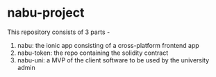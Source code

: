 # nabu-project

This repository consists of 3 parts - 
1. nabu: the ionic app consisting of a cross-platform frontend app
2. nabu-token: the repo containing the solidity contract
3. nabu-uni: a MVP of the client software to be used by the university admin
